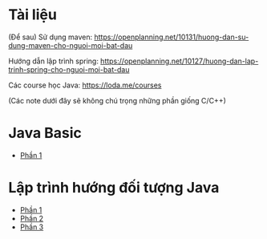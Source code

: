 # Tài liệu

(Để sau) Sử dụng maven: https://openplanning.net/10131/huong-dan-su-dung-maven-cho-nguoi-moi-bat-dau

Hướng dẫn lập trình spring: https://openplanning.net/10127/huong-dan-lap-trinh-spring-cho-nguoi-moi-bat-dau

Các course học Java: https://loda.me/courses

(Các note dưới đây sẽ không chú trọng những phần giống C/C++)

# Java Basic

- [Phần 1](https://github.com/maduc238/open5gs-docker/blob/main/Java-note/Java.md)

# Lập trình hướng đối tượng Java

- [Phần 1](https://github.com/maduc238/open5gs-docker/blob/main/Java-note/Java-OOP.md)
- [Phần 2](https://github.com/maduc238/open5gs-docker/blob/main/Java-note/Java-OOP-2.md)
- [Phần 3](https://github.com/maduc238/open5gs-docker/blob/main/Java-note/Java-OOP-3.md)
